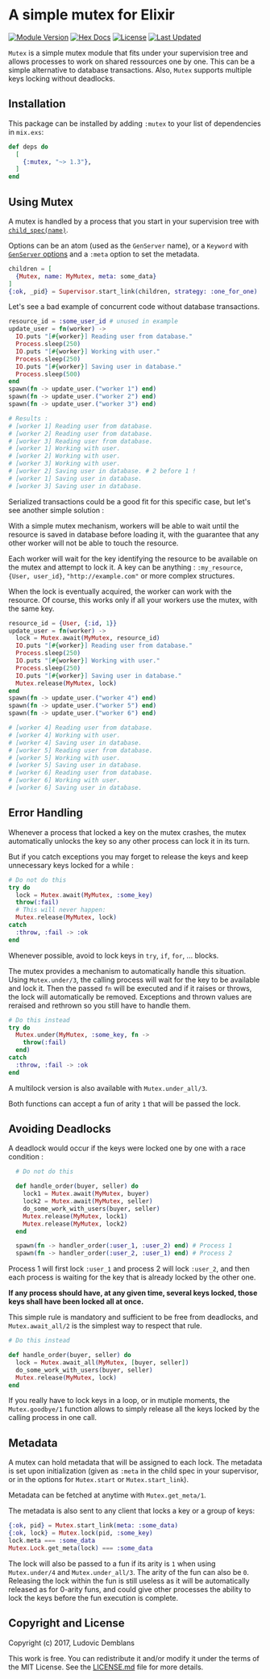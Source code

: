 # A simple mutex for Elixir

[![Module Version](https://img.shields.io/hexpm/v/mutex.svg)](https://hex.pm/packages/mutex)
[![Hex Docs](https://img.shields.io/badge/hex-docs-lightgreen.svg)](https://hexdocs.pm/mutex/)
[![License](https://img.shields.io/hexpm/l/mutex.svg)](https://github.com/lud/mutex/blob/master/LICENSE.md)
[![Last Updated](https://img.shields.io/github/last-commit/lud/mutex.svg)](https://github.com/lud/mutex/commits/master)

`Mutex` is a simple mutex module that fits under your supervision tree and allows processes to work on shared ressources one by one. This can be a simple alternative to database transactions. Also, `Mutex` supports multiple keys locking without deadlocks.


## Installation

This package can be installed by adding `:mutex` to your list of dependencies in `mix.exs`:

```elixir
def deps do
  [
    {:mutex, "~> 1.3"},
  ]
end
```


## Using Mutex

A mutex is handled by a process that you start in your supervision tree with [`child_spec(name)`](https://hexdocs.pm/mutex/Mutex.html#child_spec/1).

Options can be an atom (used as the `GenServer` name), or a `Keyword` with [`GenServer` options](https://hexdocs.pm/elixir/GenServer.html#t:options/0) and a `:meta` option to set the metadata.

```elixir
children = [
  {Mutex, name: MyMutex, meta: some_data}
]
{:ok, _pid} = Supervisor.start_link(children, strategy: :one_for_one)
```

Let's see a bad example of concurrent code without database transactions.

```elixir
resource_id = :some_user_id # unused in example
update_user = fn(worker) ->
  IO.puts "[#{worker}] Reading user from database."
  Process.sleep(250)
  IO.puts "[#{worker}] Working with user."
  Process.sleep(250)
  IO.puts "[#{worker}] Saving user in database."
  Process.sleep(500)
end
spawn(fn -> update_user.("worker 1") end)
spawn(fn -> update_user.("worker 2") end)
spawn(fn -> update_user.("worker 3") end)

# Results :
# [worker 1] Reading user from database.
# [worker 2] Reading user from database.
# [worker 3] Reading user from database.
# [worker 1] Working with user.
# [worker 2] Working with user.
# [worker 3] Working with user.
# [worker 2] Saving user in database. # 2 before 1 !
# [worker 1] Saving user in database.
# [worker 3] Saving user in database.
```

Serialized transactions could be a good fit for this specific case, but let's see another simple solution :

With a simple mutex mechanism, workers will be able to wait until the resource is saved in database before loading it, with the guarantee that any other worker will not be able to touch the resource.

Each worker will wait for the key identifying the resource to be available on the mutex and attempt to lock it. A key can be anything : `:my_resource`, `{User, user_id}`, `"http://example.com"` or more complex structures.

When the lock is eventually acquired, the worker can work with the resource. Of course, this works only if all your workers use the mutex, with the same key.

```elixir
resource_id = {User, {:id, 1}}
update_user = fn(worker) ->
  lock = Mutex.await(MyMutex, resource_id)
  IO.puts "[#{worker}] Reading user from database."
  Process.sleep(250)
  IO.puts "[#{worker}] Working with user."
  Process.sleep(250)
  IO.puts "[#{worker}] Saving user in database."
  Mutex.release(MyMutex, lock)
end
spawn(fn -> update_user.("worker 4") end)
spawn(fn -> update_user.("worker 5") end)
spawn(fn -> update_user.("worker 6") end)

# [worker 4] Reading user from database.
# [worker 4] Working with user.
# [worker 4] Saving user in database.
# [worker 5] Reading user from database.
# [worker 5] Working with user.
# [worker 5] Saving user in database.
# [worker 6] Reading user from database.
# [worker 6] Working with user.
# [worker 6] Saving user in database.
```


## Error Handling

Whenever a process that locked a key on the mutex crashes, the mutex
automatically unlocks the key so any other process can lock it in its turn.

But if you catch exceptions you may forget to release the keys and keep
unnecessary keys locked for a while :

```elixir
# Do not do this
try do
  lock = Mutex.await(MyMutex, :some_key)
  throw(:fail)
  # This will never happen:
  Mutex.release(MyMutex, lock)
catch
  :throw, :fail -> :ok
end
```

Whenever possible, avoid to lock keys in `try`, `if`, `for`, ... blocks.

The mutex provides a mechanism to automatically handle this situation. Using `Mutex.under/3`, the calling process will wait for the key to be available and lock it. Then the passed `fn` will be executed and if it raises or throws, the lock will automatically be removed. Exceptions and thrown values are reraised and rethrown so you still have to handle them.

```elixir
# Do this instead
try do
  Mutex.under(MyMutex, :some_key, fn ->
    throw(:fail)
  end)
catch
  :throw, :fail -> :ok
end
```

A multilock version is also available with `Mutex.under_all/3`.

Both functions can accept a fun of arity `1` that will be passed the lock.


## Avoiding Deadlocks

A deadlock would occur if the keys were locked one by one with a race condition :

```elixir
  # Do not do this

  def handle_order(buyer, seller) do
    lock1 = Mutex.await(MyMutex, buyer)
    lock2 = Mutex.await(MyMutex, seller)
    do_some_work_with_users(buyer, seller)
    Mutex.release(MyMutex, lock1)
    Mutex.release(MyMutex, lock2)
  end

  spawn(fn -> handler_order(:user_1, :user_2) end) # Process 1
  spawn(fn -> handler_order(:user_2, :user_1) end) # Process 2
```

Process 1 will first lock `:user_1` and process 2 will lock `:user_2`, and then each process is waiting for the key that is already locked by the other one.

**If any process should have, at any given time, several keys locked, those keys shall have been locked all at once.**

This simple rule is mandatory and sufficient to be free from deadlocks, and `Mutex.await_all/2` is the simplest way to respect that rule.

```elixir
# Do this instead

def handle_order(buyer, seller) do
  lock = Mutex.await_all(MyMutex, [buyer, seller])
  do_some_work_with_users(buyer, seller)
  Mutex.release(MyMutex, lock)
end
```

If you really have to lock keys in a loop, or in mutiple moments, the `Mutex.goodbye/1` function allows to simply release all the keys locked by the calling process in one call.


## Metadata

A mutex can hold metadata that will be assigned to each lock. The metadata is set upon initialization (given as `:meta` in the child spec in your supervisor, or in the options for `Mutex.start` or `Mutex.start_link`).

Metadata can be fetched at anytime with `Mutex.get_meta/1`.

The metadata is also sent to any client that locks a key or a group of keys:

```elixir
{:ok, pid} = Mutex.start_link(meta: :some_data)
{:ok, lock} = Mutex.lock(pid, :some_key)
lock.meta === :some_data
Mutex.Lock.get_meta(lock) === :some_data
```

The lock will also be passed to a fun if its arity is `1` when using `Mutex.under/4` and `Mutex.under_all/3`. The arity of the fun can also be `0`. Releasing the lock within the fun is still useless as it will be automatically released as for 0-arity funs, and could give other processes the ability to lock the keys before the fun execution is complete.


## Copyright and License

Copyright (c) 2017, Ludovic Demblans

This work is free. You can redistribute it and/or modify it under the
terms of the MIT License. See the [LICENSE.md](./LICENSE.md) file for more details.
